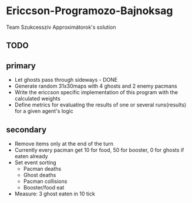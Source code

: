 # Ericcson-Programozo-Bajnoksag
Team Szukcesszív Approximátorok's solution

TODO
-
primary
-
* Let ghosts pass through sideways - DONE
* Generate random 31x30maps with 4 ghosts and 2 enemy pacmans
* Write the ericcson specific implementation of this program with the calculated weights
* Define metrics for evaluating the results of one or several runs(results) for a given agent's logic

secondary
-
* Remove items only at the end of the turn
* Currently every pacman get 10 for food, 50 for booster, 0 for ghosts if eaten already
* Set event sorting
  * Pacman deaths
  * Ghost deaths
  * Pacman collisions
  * Booster/food eat
* Measure: 3 ghost eaten in 10 tick

